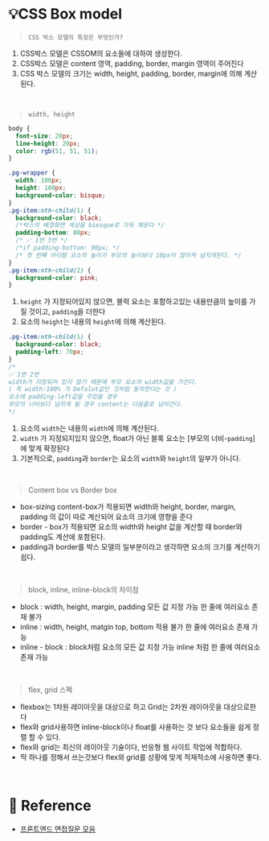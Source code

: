 # 💡CSS Box model

> `CSS 박스 모델의 특징은 무엇인가?`

1. CSS박스 모델은 CSSOM의 요소들에 대하여 생성한다.
2. CSS박스 모델은 content 영역, padding, border, margin 영역이 주어진다
3. CSS 박스 모델의 크기는 width, height, padding, border, margin에 의해 계산된다.

<br/>

> `width, height`

```css
body {
  font-size: 20px;
  line-height: 20px;
  color: rgb(51, 51, 51);
}

.pg-wrapper {
  width: 100px;
  height: 100px;
  background-color: bisque;
}
.pg-item:nth-child(1) {
  background-color: black;
  /*박스의 배경화면 색상을 biesque로 가득 채운다 */
  padding-bottom: 80px;
  /* ✅ 1번 3번 */
  /*if padding-bottom: 90px; */
  /* 첫 번째 아이템 요소의 높이가 부모의 높이보다 10px이 많아져 넘치게된다. */
}
.pg-item:nth-child(2) {
  background-color: pink;
}
```

1. `height` 가 지정되어있지 않으면, 블럭 요소는 포함하고있는 내용만큼의 높이를 가질 것이고, `padding`을 더한다
2. 요소의 `height`는 내용의 `height`에 의해 계산된다.

```css
.pg-item:nth-child(1) {
  background-color: black;
  padding-left: 70px;
}
/*
✅ 1번 2번
width가 지정되어 있지 않기 때문에 부모 요소의 width값을 가진다.
( 즉 width:100% 가 Defalut값인 것처럼 동작한다는 것 )
요소에 padding-left값을 주었을 경우
부모의 너비보다 넘치게 될 경우 content는 다음줄로 넘어간다.
*/
```

1. 요소의 `width`는 내용의 `width`에 의해 계산된다.
2. `width` 가 지정되지있지 않으면, float가 아닌 블록 요소는 [부모의 너비-`padding`]에 맞게 확장된다
3. 기본적으로, `padding`과 `border`는 요소의 `width`와 `height`의 일부가 아니다.

<br/>

> Content box vs Border box

- box-sizing content-box가 적용되면 width와 height, border, margin, padding 의 값이 따로 계산되어 요소의 크기에 영향을 준다
- border - box가 적용되면 요소의 width와 height 값을 계산할 때 border와 padding도 계산에 포함된다.
- padding과 border를 박스 모델의 일부분이라고 생각하면 요소의 크기를 계산하기 쉽다.

<br/>

> block, inline, inline-block의 차이점

- block : width, height, margin, padding 모든 값 지정 가능 한 줄에 여러요소 존재 불가
- inline : width, height, matgin top, bottom 적용 불가 한 줄에 여러요소 존재 가능
- inline - block : block처럼 요소의 모든 값 지정 가능 inline 처럼 한 줄에 여러요소 존재 가능

<br/>

> flex, grid 스펙

- flexbox는 1차원 레이아웃을 대상으로 하고 Grid는 2차원 레이아웃을 대상으로한다
- flex와 grid사용하면 inline-block이나 float를 사용하는 것 보다 요소들을 쉽게 정렬 할 수 있다.
- flex와 grid는 최신의 레이아웃 기술이다, 반응형 웹 사이트 작업에 적합하다.
- 딱 하나를 정해서 쓰는것보다 flex와 grid를 상황에 맞게 적재적소에 사용하면 좋다.

<br/>

# 🔗 Reference

- [프론트엔드 면접질문 모음](https://velog.io/@chris/front-end-interview-handbook-css-3)
